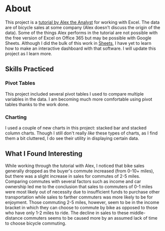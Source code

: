# About

This project is a [tutorial by Alex the Analyst](https://youtu.be/opJgMj1IUrc) for working with Excel. The data are of bicycle sales at some company (Alex doesn't discuss the origin of the data). Some of the things Alex performs in the tutorial are not possible with the free version of Excel on Office 365 but may be possible with Google Sheets. Although I did the bulk of this work in [Sheets](https://docs.google.com/spreadsheets/d/1RJjrcDdxwlNLZv71IURbeW3_dehkFt3p/edit?usp=sharing&ouid=110360102737025175521&rtpof=true&sd=true), I have yet to learn how to make an interactive dashboard with that software. I will update this project as I learn more.

## Skills Practiced

### Pivot Tables

This project included several pivot tables I used to compare multiple variables in the data. I am becoming much more comfortable using pivot tables thanks to the work done.

### Charting

I used a couple of new charts in this project: stacked bar and stacked column charts. Though I still don't really *like* these types of charts, as I find them a bit cluttered, I do see their utility in displaying certain data.

## What I Found Interesting

While working through the tutorial with Alex, I noticed that bike sales generally dropped as the buyer's commute increased (from 0-10+ miles), but there was a slight increase in sales for commutes of 2-5 miles. Comparing commutes with several factors such as income and car ownership led me to the conclusion that sales to commuters of 0-1 miles were most likely out of necessity due to insufficient funds to purchase other transportation while sales to farther commuters was more likely to be for enjoyment. Those commuting 2-5 miles, however, seem to be in the income bracket in which they can choose to commute by bike as opposed to those who have only 1-2 miles to ride. The decline in sales to these middle-distance commuters seems to be caused more by an assumed lack of time to choose bicycle commuting.
